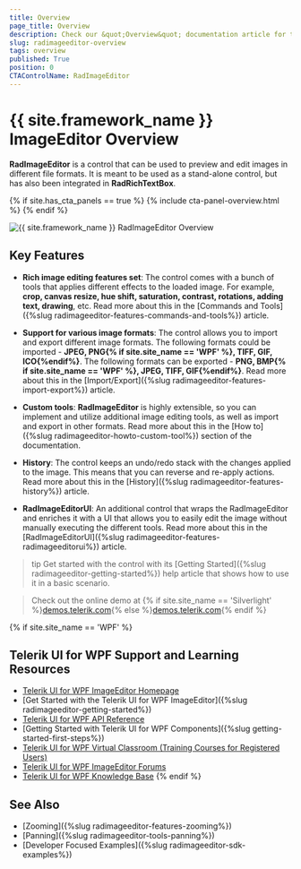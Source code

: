 ```yaml
---
title: Overview
page_title: Overview
description: Check our &quot;Overview&quot; documentation article for the RadImageEditor {{ site.framework_name }} control.
slug: radimageeditor-overview
tags: overview
published: True
position: 0
CTAControlName: RadImageEditor
---
```


# {{ site.framework_name }} ImageEditor Overview

__RadImageEditor__ is a control that can be used to preview and edit images in different file formats. It is meant to be used as a stand-alone control, but has also been integrated in __RadRichTextBox__.  

{% if site.has_cta_panels == true %}
{% include cta-panel-overview.html %}
{% endif %}       

![{{ site.framework_name }} RadImageEditor Overview](images/radimageeditor-overview-1.png)

## Key Features

* __Rich image editing features set__: The control comes with a bunch of tools that applies different effects to the loaded image. For example, __crop, canvas resize, hue shift, saturation, contrast, rotations, adding text, drawing__, etc. Read more about this in the [Commands and Tools]({%slug radimageeditor-features-commands-and-tools%}) article.

* __Support for various image formats__: The control allows you to import and export different image formats. The following formats could be imported - __JPEG, PNG{% if site.site_name == 'WPF' %}, TIFF, GIF, ICO{%endif%}__. The following formats can be exported - __PNG, BMP{% if site.site_name == 'WPF' %}, JPEG, TIFF, GIF{%endif%}__. Read more about this in the [Import/Export]({%slug radimageeditor-features-import-export%}) article.

* __Custom tools__: __RadImageEditor__ is highly extensible, so you can implement and utilize additional image editing tools, as well as import and export in other formats. Read more about this in the [How to]({%slug radimageeditor-howto-custom-tool%}) section of the documentation.

* __History__: The control keeps an undo/redo stack with the changes applied to the image. This means that you can reverse and re-apply actions. Read more about this in the [History]({%slug radimageeditor-features-history%}) article.

* __RadImageEditorUI__: An additional control that wraps the RadImageEditor and enriches it with a UI that allows you to easily edit the image without manually executing the different tools. Read more about this in the [RadImageEditorUI]({%slug radimageeditor-features-radimageeditorui%}) article.

>tip Get started with the control with its [Getting Started]({%slug radimageeditor-getting-started%}) help article that shows how to use it in a basic scenario.

> Check out the online demo at {% if site.site_name == 'Silverlight' %}[demos.telerik.com](https://demos.telerik.com/silverlight/#ImageEditor/FirstLook){% else %}[demos.telerik.com](https://demos.telerik.com/wpf/){% endif %}

{% if site.site_name == 'WPF' %}
## Telerik UI for WPF Support and Learning Resources

* [Telerik UI for WPF ImageEditor Homepage](https://www.telerik.com/products/wpf/imageeditor.aspx)
* [Get Started with the Telerik UI for WPF ImageEditor]({%slug radimageeditor-getting-started%})
* [Telerik UI for WPF API Reference](https://docs.telerik.com/devtools/wpf/api/)
* [Getting Started with Telerik UI for WPF Components]({%slug getting-started-first-steps%})
* [Telerik UI for WPF Virtual Classroom (Training Courses for Registered Users)](https://learn.telerik.com/learn/course/external/view/elearning/16/telerik-ui-for-wpf) 
* [Telerik UI for WPF ImageEditor Forums](https://www.telerik.com/forums/wpf)
* [Telerik UI for WPF Knowledge Base](https://docs.telerik.com/devtools/wpf/knowledge-base)
{% endif %}

## See Also   
 * [Zooming]({%slug radimageeditor-features-zooming%})
 * [Panning]({%slug radimageeditor-tools-panning%})
 * [Developer Focused Examples]({%slug radimageeditor-sdk-examples%})
